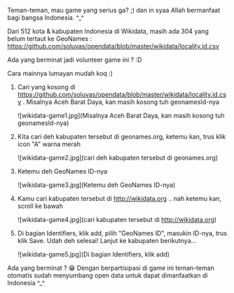 Teman-teman, mau game yang serius ga? ;) dan in syaa Allah bermanfaat bagi bangsa Indonesia. ^_^

Dari 512 kota & kabupaten Indonesia di Wikidata, masih ada 304 yang belum tertaut ke GeoNames : https://github.com/soluvas/opendata/blob/master/wikidata/locality.id.csv

Ada yang berminat jadi volunteer game ini ? :D

Cara mainnya lumayan mudah koq :)

1. Cari yang kosong di https://github.com/soluvas/opendata/blob/master/wikidata/locality.id.csv . Misalnya Aceh Barat Daya, kan masih kosong tuh geonamesId-nya

    ![wikidata-game1.jpg](Misalnya Aceh Barat Daya, kan masih kosong tuh geonamesId-nya)

2. Kita cari deh kabupaten tersebut di geonames.org, ketemu kan, trus klik icon "A" warna merah

    ![wikidata-game2.jpg](cari deh kabupaten tersebut di geonames.org)

3. Ketemu deh GeoNames ID-nya

    ![wikidata-game3.jpg](Ketemu deh GeoNames ID-nya)

4. Kamu cari kabupaten tersebut di http://wikidata.org .. nah ketemu kan, scroll ke bawah

    ![wikidata-game4.jpg](cari kabupaten tersebut di http://wikidata.org)

5. Di bagian Identifiers, klik add, pilih "GeoNames ID", masukin ID-nya, trus klik Save. Udah deh selesai! Lanjut ke kabupaten berikutnya...

    ![wikidata-game5.jpg](Di bagian Identifiers, klik add)

Ada yang berminat ? 😁 Dengan berpartisipasi di game ini teman-teman otomatis sudah menyumbang open data untuk dapat dimanfaatkan di Indonesia ^_^
